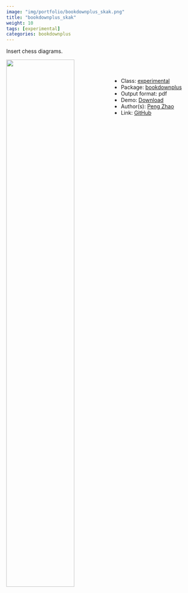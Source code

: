 ```yaml
---
image: "img/portfolio/bookdownplus_skak.png"
title: "bookdownplus_skak"
weight: 10
tags: [experimental]
categories: bookdownplus
---
```


Insert chess diagrams.

<!--more-->

<p><a href="../../img/portfolio/bookdownplus_skak.png"><img class = "jf-image-shadow" src="../../img/portfolio/bookdownplus_skak.png" width="60%"  align="left"></a></p>

<br><br>

- Class: [experimental](../../tags/experimental)
- Package: [bookdownplus](bookdownplus)
- Output format: pdf
- Demo: [Download](https://pzhaonet.github.io/bookdownplus/upload/skak/showcase/skak.pdf)
- Author(s): [Peng Zhao](https://pzhao.org)
- Link: [GitHub](https://github.com/pzhaonet/bookdownplus)


